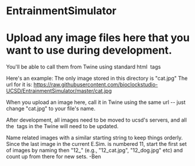 # EntrainmentSimulator
# Upload any image files here that you want to use during development.
You'll be able to call them from Twine using standard html <img> tags

Here's an example: The only image stored in this directory is "cat.jpg"
The url for it is: 
https://raw.githubusercontent.com/bioclockstudio-UCSD/EntrainmentSimulator/master/cat.jpg

When you upload an image here, call it in Twine using the same url -- just change "cat.jpg" to your file's name.

After development, all images need to be moved to ucsd's servers, and all the <img> tags in the Twine will need to be updated.

Name related images with a similar starting string to keep things orderly. Since the last image in the current E.Sim. is numbered 11, start the first set of images by naming then "12_"  (e.g., "12_cat.jpg", "12_dog.jpg" etc) and count up from there for new sets.
-Ben
